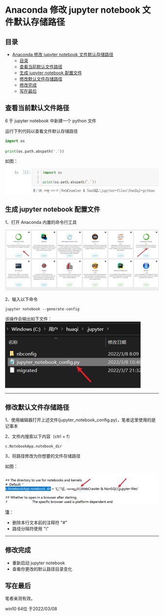 # Anaconda 修改 jupyter notebook 文件默认存储路径

## 目录

- [Anaconda 修改 jupyter notebook 文件默认存储路径](#anaconda-修改-jupyter-notebook-文件默认存储路径)
  - [目录](#目录)
  - [查看当前默认文件路径](#查看当前默认文件路径)
  - [生成 jupyter notebook 配置文件](#生成-jupyter-notebook-配置文件)
  - [修改默认文件存储路径](#修改默认文件存储路径)
  - [修改完成](#修改完成)
  - [写在最后](#写在最后)

## 查看当前默认文件路径
6
于 jupyter notebook 中新建一个 python 文件

运行下列代码以查看文件默认存储路径

```python
import os

print(os.path.abspath('.'))
```

如图：

![查看当前文件默认存储路径](images/04-查看当前默认文件存储路径.png)

## 生成 jupyter notebook 配置文件

1、打开 Anaconda 内置的命令行工具

![anaconda 内置命令行工具](images/01-anaconda%20命令行工具.png)

2、输入以下命令

```shell
jupyter notebook --generate-config
```

该操作会输出如下文件：
![jupyter_notebook_config](images/02-jupyter_notebook_config.png)

---

## 修改默认文件存储路径

1、使用编辑器打开上述文件(jupyter_notebook_config.py)，笔者这里使用的是记事本

2、文件内搜索以下内容（ctrl + f）

```shell
c.NotebookApp.notebook_dir
```

3、将路径修改为你想要的文件存储路径

如图：

![默认文件存储路径](images/03-默认文件存储路径.png)

**注**：

- 删除本行文本前的注释符 "#"
- 路径分隔符使用 "\\"

---

## 修改完成

- 重新启动 jupyter notebook
- 查看你更改的默认路径目录变化

## 写在最后

笔者亲测有效。

win10 64位 于2022/03/08
